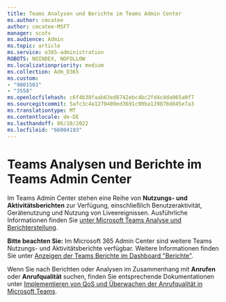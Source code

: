 ```yaml
---
title: Teams Analysen und Berichte im Teams Admin Center
ms.author: cmcatee
author: cmcatee-MSFT
manager: scotv
ms.audience: Admin
ms.topic: article
ms.service: o365-administration
ROBOTS: NOINDEX, NOFOLLOW
ms.localizationpriority: medium
ms.collection: Adm_O365
ms.custom:
- "9001501"
- "3558"
ms.openlocfilehash: c6f4b38faab63ed8742ebc4bc2fd4c4da065a0f7
ms.sourcegitcommit: 5afc3c4a1270409ed3691c90ba139878d845e7a3
ms.translationtype: MT
ms.contentlocale: de-DE
ms.lasthandoff: 06/10/2022
ms.locfileid: "66004193"
---
```

# <a name="teams-analytics-and-reports-in-the-teams-admin-center"></a>Teams Analysen und Berichte im Teams Admin Center

Im Teams Admin Center stehen eine Reihe von **Nutzungs- und Aktivitätsberichten** zur Verfügung, einschließlich Benutzeraktivität, Gerätenutzung und Nutzung von Liveereignissen. Ausführliche Informationen finden Sie [unter Microsoft Teams Analyse und Berichterstellung](https://docs.microsoft.com/microsoftteams/teams-analytics-and-reports/teams-reporting-reference).

**Bitte beachten Sie:** Im Microsoft 365 Admin Center sind weitere Teams Nutzungs- und Aktivitätsberichte verfügbar. Weitere Informationen finden Sie unter [Anzeigen der Teams Berichte im Dashboard "Berichte"](https://docs.microsoft.com/microsoftteams/teams-activity-reports#how-to-view-the-teams-reports-in-the-reports-dashboard).

Wenn Sie nach Berichten oder Analysen im Zusammenhang mit **Anrufen** oder **Anrufqualität** suchen, finden Sie entsprechende Dokumentationen unter [Implementieren von QoS und Überwachen der Anrufqualität in Microsoft Teams](https://docs.microsoft.com/microsoftteams/monitor-call-quality-qos).

